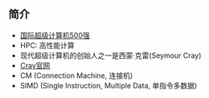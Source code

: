 ## 简介
  * [国际超级计算机500强](http://www.top500.org)
  * HPC: 高性能计算
  * 现代超级计算机的创始人之一是西蒙·克雷(Seymour Cray)
  * [Cray官网](http://www.cray.com)
  * CM (Connection Machine, 连接机)
  * SIMD (Single Instruction, Multiple Data, 单指令多数据)
